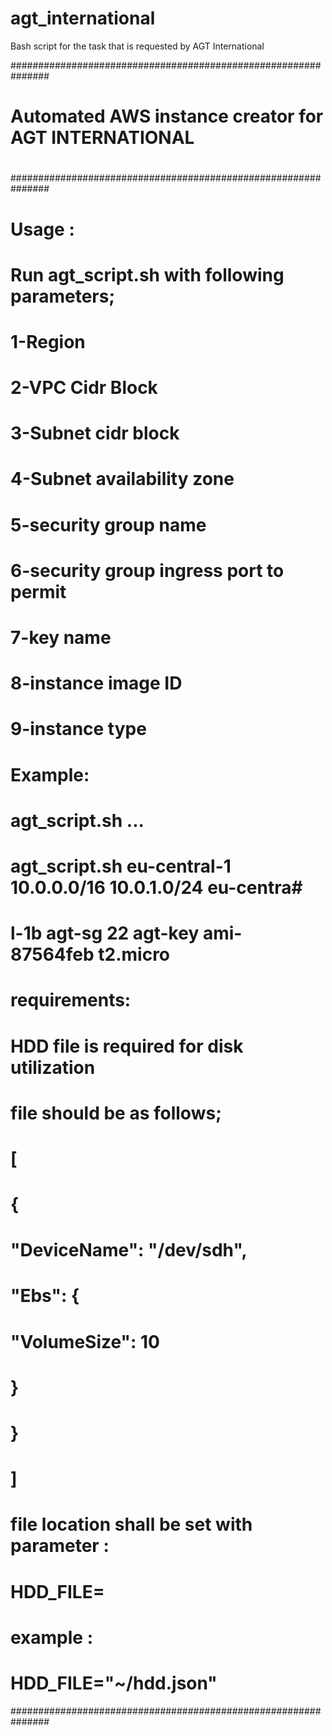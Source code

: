 # agt_international
Bash script for the task that is requested by AGT International

###############################################################
#                                                             #
#     Automated AWS instance creator for AGT INTERNATIONAL    #
#                                                             #
###############################################################
# Usage :                                                     #
# Run agt_script.sh with following parameters;                #
# 1-Region                                                    #
# 2-VPC Cidr Block                                            #
# 3-Subnet cidr block                                         #
# 4-Subnet availability zone                                  #
# 5-security group name                                       #
# 6-security group ingress port to permit                     #
# 7-key name                                                  #
# 8-instance image ID                                         #
# 9-instance type                                             #
#                                                             #
# Example:                                                    #
#                                                             #
# agt_script.sh <parameter1> ... <parameter9>                 #
#                                                             #
# agt_script.sh eu-central-1 10.0.0.0/16 10.0.1.0/24 eu-centra#
# l-1b agt-sg 22 agt-key ami-87564feb t2.micro                #
#                                                             #
# requirements:                                               #
# HDD file is required for disk utilization                   #
# file should be as follows;                                  #
# [                                                           #
# {                                                           #
#   "DeviceName": "/dev/sdh",                                 #
#   "Ebs": {                                                  #
#     "VolumeSize": 10                                        #
#   }                                                         #
# }                                                           #
# ]                                                           #
#                                                             #
# file location shall be set with parameter :                 #
# HDD_FILE=                                                   #
# example :                                                   #
# HDD_FILE="~/hdd.json"                                       # 
###############################################################
